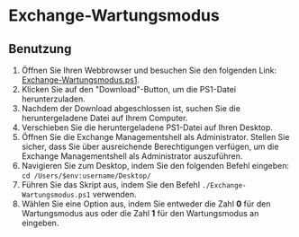 # Exchange-Wartungsmodus
## Benutzung

1. Öffnen Sie Ihren Webbrowser und besuchen Sie den folgenden Link: [Exchange-Wartungsmodus.ps1](https://github.com/Try-Homelab/Exchange-Wartungsmodus/blob/main/Exchange-Wartungsmodus.ps1).
2. Klicken Sie auf den "Download"-Button, um die PS1-Datei herunterzuladen.
3. Nachdem der Download abgeschlossen ist, suchen Sie die heruntergeladene Datei auf Ihrem Computer.
4. Verschieben Sie die heruntergeladene PS1-Datei auf Ihren Desktop.
5. Öffnen Sie die Exchange Managementshell als Administrator. Stellen Sie sicher, dass Sie über ausreichende Berechtigungen verfügen, um die Exchange Managementshell als Administrator auszuführen.
6. Navigieren Sie zum Desktop, indem Sie den folgenden Befehl eingeben: `cd /Users/$env:username/Desktop/`
7. Führen Sie das Skript aus, indem Sie den Befehl `./Exchange-Wartungsmodus.ps1` verwenden.
8. Wählen Sie eine Option aus, indem Sie entweder die Zahl **0** für den Wartungsmodus aus oder die Zahl **1** für den Wartungsmodus an eingeben.
